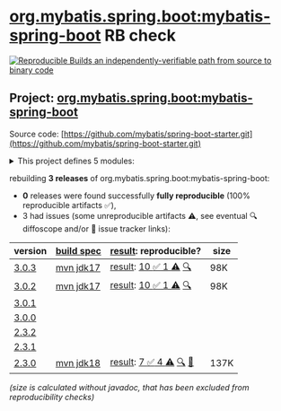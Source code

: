 [org.mybatis.spring.boot:mybatis-spring-boot](https://central.sonatype.com/artifact/org.mybatis.spring.boot/mybatis-spring-boot/versions) RB check
=======

[![Reproducible Builds](https://reproducible-builds.org/images/logos/rb.svg) an independently-verifiable path from source to binary code](https://reproducible-builds.org/)

## Project: [org.mybatis.spring.boot:mybatis-spring-boot](https://central.sonatype.com/artifact/org.mybatis.spring.boot/mybatis-spring-boot/versions)

Source code: [https://github.com/mybatis/spring-boot-starter.git](https://github.com/mybatis/spring-boot-starter.git)

<details><summary>This project defines 5 modules:</summary>

* [org.mybatis.spring.boot:mybatis-spring-boot](https://central.sonatype.com/artifact/org.mybatis.spring.boot/mybatis-spring-boot/3.0.3)
* [org.mybatis.spring.boot:mybatis-spring-boot-autoconfigure](https://central.sonatype.com/artifact/org.mybatis.spring.boot/mybatis-spring-boot-autoconfigure/3.0.3)
* [org.mybatis.spring.boot:mybatis-spring-boot-starter](https://central.sonatype.com/artifact/org.mybatis.spring.boot/mybatis-spring-boot-starter/3.0.3)
* [org.mybatis.spring.boot:mybatis-spring-boot-starter-test](https://central.sonatype.com/artifact/org.mybatis.spring.boot/mybatis-spring-boot-starter-test/3.0.3)
* [org.mybatis.spring.boot:mybatis-spring-boot-test-autoconfigure](https://central.sonatype.com/artifact/org.mybatis.spring.boot/mybatis-spring-boot-test-autoconfigure/3.0.3)
</details>

rebuilding **3 releases** of org.mybatis.spring.boot:mybatis-spring-boot:
- **0** releases were found successfully **fully reproducible** (100% reproducible artifacts :white_check_mark:),
- 3 had issues (some unreproducible artifacts :warning:, see eventual :mag: diffoscope and/or :memo: issue tracker links):

| version | [build spec](/BUILDSPEC.md) | [result](https://reproducible-builds.org/docs/jvm/): reproducible? | size |
| -- | --------- | ------ | -- |
| [3.0.3](https://central.sonatype.com/artifact/org.mybatis.spring.boot/mybatis-spring-boot/3.0.3/pom) | [mvn jdk17](mybatis-spring-boot-3.0.3.buildspec) | [result](mybatis-spring-boot-3.0.3.buildinfo): [10 :white_check_mark:  1 :warning:](mybatis-spring-boot-3.0.3.buildcompare) [:mag:](mybatis-spring-boot-3.0.3.diffoscope) | 98K |
| [3.0.2](https://central.sonatype.com/artifact/org.mybatis.spring.boot/mybatis-spring-boot/3.0.2/pom) | [mvn jdk17](mybatis-spring-boot-3.0.2.buildspec) | [result](mybatis-spring-boot-3.0.2.buildinfo): [10 :white_check_mark:  1 :warning:](mybatis-spring-boot-3.0.2.buildcompare) [:mag:](mybatis-spring-boot-3.0.2.diffoscope) | 98K |
| [3.0.1](https://central.sonatype.com/artifact/org.mybatis.spring.boot/mybatis-spring-boot/3.0.1/pom) | | | |
| [3.0.0](https://central.sonatype.com/artifact/org.mybatis.spring.boot/mybatis-spring-boot/3.0.0/pom) | | | |
| [2.3.2](https://central.sonatype.com/artifact/org.mybatis.spring.boot/mybatis-spring-boot/2.3.2/pom) | | | |
| [2.3.1](https://central.sonatype.com/artifact/org.mybatis.spring.boot/mybatis-spring-boot/2.3.1/pom) | | | |
| [2.3.0](https://central.sonatype.com/artifact/org.mybatis.spring.boot/mybatis-spring-boot/2.3.0/pom) | [mvn jdk18](mybatis-spring-boot-2.3.0.buildspec) | [result](mybatis-spring-boot-2.3.0.buildinfo): [7 :white_check_mark:  4 :warning:](mybatis-spring-boot-2.3.0.buildcompare) [:mag:](mybatis-spring-boot-2.3.0.diffoscope) [:memo:](https://github.com/mybatis/spring-boot-starter/pull/759) | 137K |

<i>(size is calculated without javadoc, that has been excluded from reproducibility checks)</i>
